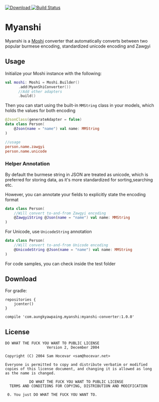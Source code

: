 [![Download](https://api.bintray.com/packages/vincent-paing/maven/myanshi/images/download.svg) ](https://bintray.com/vincent-paing/maven/myanShi/_latestVersion)[![Build Status](https://travis-ci.com/vincent-paing/Myanshi.svg?branch=master)](https://travis-ci.com/vincent-paing/Myanshi)


# Myanshi

Myanshi is a [Moshi](https://github.com/square/moshi) converter that automatically converts between two popular burmese encoding, standardized unicode encoding and Zawgyi

## Usage

Initialize your Moshi instance with the following:

```kotlin
val moshi: Moshi = Moshi.Builder()
      .add(MyanShiConverter())
      //Add other adapters
      .build()
```

Then you can start using the built-in `MMString` class in your models, which holds the values for both encoding

```kotlin
@JsonClass(generateAdapter = false)
data class Person(
    @Json(name = "name") val name: MMString
)

//usage
person.name.zawgyi
person.name.unicode
```

### Helper Annotation

By default the burmese string in JSON are treated as unicode, which is preferred for storing data, as it's more standardized for sorting,searching etc.

However, you can annotate your fields to explicitly state the encoding format

```kotlin
data class Person(
    //Will convert to-and-from Zawgyi encoding
    @ZawgyiString @Json(name = "name") val name: MMString
)
```
For Unicode, use `UnicodeString` annotation

```kotlin
data class Person(
    //Will convert to-and-from Unicode encoding
    @UnicodeString @Json(name = "name") val name: MMString
)
```

For code samples, you can check inside the test folder

## Download

For gradle:

```
repositories {
    jcenter()
}

compile 'com.aungkyawpaing.myanshi:myanshi-converter:1.0.0'
```


## License

```
DO WHAT THE FUCK YOU WANT TO PUBLIC LICENSE
                   Version 2, December 2004

Copyright (C) 2004 Sam Hocevar <sam@hocevar.net>

Everyone is permitted to copy and distribute verbatim or modified
copies of this license document, and changing it is allowed as long
as the name is changed.

           DO WHAT THE FUCK YOU WANT TO PUBLIC LICENSE
  TERMS AND CONDITIONS FOR COPYING, DISTRIBUTION AND MODIFICATION

 0. You just DO WHAT THE FUCK YOU WANT TO.
```

